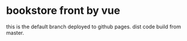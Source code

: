 # bookstore front by vue
this is the default branch deployed to github pages.
dist code build from master.
